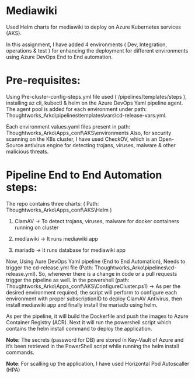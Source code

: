 <h1>Mediawiki</h1>
Used Helm charts for mediawiki to deploy on Azure Kubernetes services (AKS).

In this assignment, I have added 4 environments ( Dev, Integration, operations & test ) for enhancing the deployment for different environments using Azure DevOps End to End automation.

<h1>Pre-requisites:</h1>
Using Pre-cluster-config-steps.yml file used ( /pipelines/templates/steps ), installing az cli, kubectl & helm on the Azure DevOps Yaml pipeline agent. 
The agent pool is added for each environment under path: Thoughtworks_Arko\pipelines\templates\vars\cd-release-vars.yml.

Each environment values.yaml files present in path: Thoughtworks_Arko\Apps_conf\AKS\environments
Also, for security scanning on the K8s cluster, I have used CheckOV, which is an Open-Source antivirus engine for detecting trojans, viruses, malware & other malicious threats.

<h1>Pipeline End to End Automation steps:</h1>
The repo contains three charts: ( Path: Thoughtworks_Arko\Apps_conf\AKS\Helm )

1) ClamAV -> To detect  trojans, viruses, malware for docker containers running on cluster

2) mediawiki -> It runs mediawiki app

3) mariadb -> It runs database for mediawiki app

Now, Using Aure DevOps Yaml pipeline (End to End Automation), Needs to trigger the cd-release.yml file (Path: Thoughtworks_Arko\pipelines\cd-release.yml). So, whenever there is a change in code or a pull requests trigger the pipeline as well.
In the powershell (path: Thoughtworks_Arko\Apps_conf\AKS\ConfigureCluster.ps1) -> As per the desired environment required, the script will perform to configure each environment with proper subscriptionID to deploy ClamAV Antivirus, then install mediawiki app and finally install the mariadb using helm.

As per the pipeline, it will build the Dockerfile and push the images to Azure Container Registry (ACR). Next it will run the powershell script which contains the helm install command to deploy the application.

**Note:** The secrets (password for DB) are stored in Key-Vault of Azure and it’s been retrieved in the PowerShell script while running the helm install commands.

**Note**: For scalling up the application, I have used Horizontal Pod Autoscaller (HPA)
